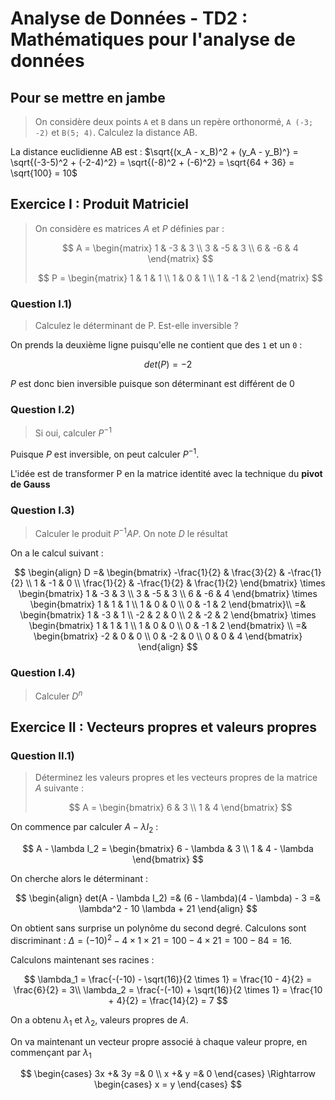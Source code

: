 # Analyse de Données - TD2 : Mathématiques pour l'analyse de données

## Pour se mettre en jambe

> On considère deux points `A` et `B` dans un repère orthonormé, ``A (-3; -2)`` et ``B(5; 4)``. Calculez la distance AB.

La distance euclidienne AB est : $\sqrt{(x_A - x_B)^2 + (y_A - y_B)^} = \sqrt{(-3-5)^2 + (-2-4)^2} = \sqrt{(-8)^2 + (-6)^2} = \sqrt{64 + 36} = \sqrt{100} = 10$

## Exercice I : Produit Matriciel

> On considère es matrices $A$ et $P$ définies par :
>
> $$
> A =
> \begin{matrix}
>   1 & -3 & 3 \\
>   3 & -5 & 3 \\
>   6 & -6 & 4
> \end{matrix}
> $$
>
> $$
> P =
> \begin{matrix}
>   1 &  1 & 1 \\
>   1 &  0 & 1 \\
>   1 & -1 & 2
> \end{matrix}
> $$

### Question I.1)

> Calculez le déterminant de P. Est-elle inversible ?

On prends la deuxième ligne puisqu'elle ne contient que des `1` et un `0` :

<!-- FIXME: Détailler le calcul -->

$$
det(P) = -2
$$

$P$ est donc bien inversible puisque son déterminant est différent de 0

### Question I.2)

> Si oui, calculer $P^{-1}$

Puisque $P$ est inversible, on peut calculer $P^{-1}$.

L'idée est de transformer P en la matrice identité avec la technique du **pivot de Gauss**

<!-- FIXME: Reprendre ou Refaire. J'arrive pas à suivre le prof et toutes ses erreurs -->

### Question I.3)

> Calculer le produit $P^{-1}AP$. On note $D$ le résultat

On a le calcul suivant :

$$
\begin{align}
    D =&
    \begin{bmatrix}
        -\frac{1}{2} &  \frac{3}{2} & -\frac{1}{2} \\
         1           & -1          &  0           \\
         \frac{1}{2} & -\frac{1}{2} &  \frac{1}{2}
    \end{bmatrix} \times
    \begin{bmatrix}
        1 & -3 & 3 \\
        3 & -5 & 3 \\
        6 & -6 & 4
    \end{bmatrix} \times
    \begin{bmatrix}
        1 &  1 & 1 \\
        1 &  0 & 0 \\
        0 & -1 & 2
    \end{bmatrix}\\
      =&
    \begin{bmatrix}
         1 & -3 & 1 \\
        -2 &  2 & 0 \\
         2 & -2 & 2
    \end{bmatrix} \times
    \begin{bmatrix}
        1 &  1 & 1 \\
        1 &  0 & 0 \\
        0 & -1 & 2
    \end{bmatrix} \\
      =&
    \begin{bmatrix}
        -2 &  0 & 0 \\
         0 & -2 & 0 \\
         0 &  0 & 4
    \end{bmatrix}
\end{align}
$$

### Question I.4)

> Calculer $D^n$

<!-- À faire, malheureusement pas eu le temps de copier -->

## Exercice II : Vecteurs propres et valeurs propres

### Question II.1)

> Déterminez les valeurs propres et les vecteurs propres de la matrice $A$ suivante :
>
> $$
> A =
> \begin{bmatrix}
>   6 & 3 \\
>   1 & 4
> \end{bmatrix}
> $$

On commence par calculer $A - \lambda I_2$ :

$$
A - \lambda I_2 =
\begin{bmatrix}
    6 - \lambda & 3 \\
    1           & 4 - \lambda
\end{bmatrix}
$$

On cherche alors le déterminant :

$$
\begin{align}
    det(A - \lambda I_2) =& (6 - \lambda)(4 - \lambda) - 3
                         =& \lambda^2 - 10 \lambda + 21
\end{align}
$$

On obtient sans surprise un polynôme du second degré. Calculons sont discriminant : $\Delta = (-10)^2 - 4 \times 1 \times 21 = 100 - 4 \times 21 = 100 - 84 = 16$.

Calculons maintenant ses racines :

$$
\lambda_1 = \frac{-(-10) - \sqrt(16)}{2 \times 1} = \frac{10 - 4}{2} = \frac{6}{2} = 3\\
\lambda_2 = \frac{-(-10) + \sqrt(16)}{2 \times 1} = \frac{10 + 4}{2} = \frac{14}{2} = 7
$$

On a obtenu $\lambda_1$ et $\lambda_2$, valeurs propres de $A$.

On va maintenant un vecteur propre associé à chaque valeur propre, en commençant par $\lambda_1$

$$
\begin{cases}
    3x +& 3y =& 0 \\
     x +&  y =& 0
\end{cases} \Rightarrow
\begin{cases}
    x = y
\end{cases}
$$

<!-- TODO: À reprendre la prochaine fois ! ^^ -->